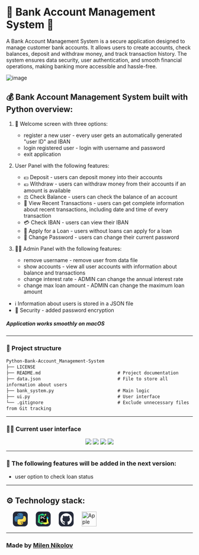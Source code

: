 # 🌟 Bank Account Management System 🌟   
A Bank Account Management System is a secure application designed to manage customer bank accounts. It allows users to create accounts, check balances, deposit and withdraw money, and track transaction history. The system ensures data security, user authentication, and smooth financial operations, making banking more accessible and hassle-free.

![image](https://github.com/user-attachments/assets/d379f945-4371-416d-a5d6-17889cd51c61)



## 💰 Bank Account Management System built with Python overview:
1. 🏦 Welcome screen with three options:
   - register a new user - every user gets an automatically generated "user ID" and IBAN
   - login registered user - login with username and password
   - exit application
 
2. User Panel with the following features:
   - 💵 Deposit - users can deposit money into their accounts
   - 💶 Withdraw - users can withdraw money from their accounts if an amount is available
   - ⚖️ Check Balance - users can check the balance of an account
   - 🤑 View Recent Transactions - users can get complete information about recent transactions, including date and time of every transaction
   - 💳 Check IBAN - users can view their IBAN
   - 💱 Apply for a Loan - users without loans can apply for a loan
   - 🔑 Change Password - users can change their current password
     
3. 👨‍💼 Admin Panel with the following features:
   - remove username - remove user from data file
   - show accounts - view all user accounts with information about balance and transactions
   - change interest rate - ADMIN can change the annual interest rate
   - change max loan amount - ADMIN can change the maximum loan amount

* ℹ️ Information about users is stored in a JSON file
* 🔐 Security - added password encryption


##### Application works smoothly on macOS
---

### 📁 Project structure

```
Python-Bank-Account_Management-System
├── LICENSE
├── README.md                             # Project documentation
├── data.json                             # File to store all information about users
├── bank_system.py                        # Main logic
├── ui.py                                 # User interface
└── .gitignore                            # Exclude unnecessary files from Git tracking
```

---

### 🙍‍♂️ Current user interface

<p align="center">
  <img src="https://github.com/user-attachments/assets/7b7bdb46-2fd0-486d-9642-17b762644c42" width="400" />
  <img src="https://github.com/user-attachments/assets/b28e2cdc-88b6-4177-9c8b-b9bb8b5e2046" width="400" /> 
  <img src="https://github.com/user-attachments/assets/50a5a318-6785-4f9b-a5f5-78a87b73a93e" width="400" />
  <img src="https://github.com/user-attachments/assets/3f3b039a-9f3a-4218-a02a-7cb0eb22a4b1" width="400" /> 
</p>

---

 ### 🎯 The following features will be added in the next version:
 - user option to check loan status


---
## ⚙️ Technology stack:
<p align="left">
  &emsp;
    <a href="#"><img alt="Python" src="https://github.com/tandpfun/skill-icons/blob/main/icons/Python-Dark.svg" width="40" height ="40"></a>
  &emsp;
    <a href="#"><img src="https://github.com/tandpfun/skill-icons/blob/main/icons/PyCharm-Dark.svg" width="40" height="40" /></a>
  &emsp;
    <a href="https://github.com/Milenski1987"><img alt="GitHub" src="https://github.com/tandpfun/skill-icons/blob/main/icons/Github-Dark.svg" title="GitHub" **alt="GitHub" width="40" height="40" ></a>
  &emsp;
    <a href="#"><img src="https://github.com/tandpfun/skill-icons/blob/main/icons/Apple-Dark.svg" title="Apple" **alt="Apple" width="40" height="40" /></a>
</p>

--- 
### Made by [Milen Nikolov](https://www.milen-nikolov.com)
